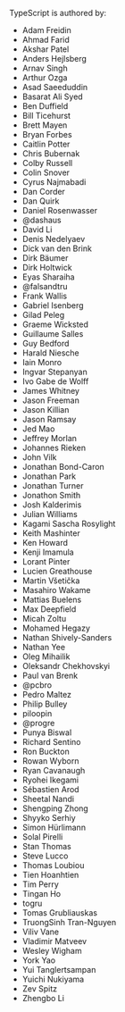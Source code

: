 TypeScript is authored by:

* Adam Freidin
* Ahmad Farid 
* Akshar Patel
* Anders Hejlsberg
* Arnav Singh
* Arthur Ozga
* Asad Saeeduddin
* Basarat Ali Syed 
* Ben Duffield
* Bill Ticehurst 
* Brett Mayen
* Bryan Forbes 
* Caitlin Potter 
* Chris Bubernak
* Colby Russell 
* Colin Snover
* Cyrus Najmabadi
* Dan Corder
* Dan Quirk 
* Daniel Rosenwasser
* @dashaus
* David Li 
* Denis Nedelyaev
* Dick van den Brink
* Dirk Bäumer
* Dirk Holtwick
* Eyas Sharaiha
* @falsandtru
* Frank Wallis 
* Gabriel Isenberg
* Gilad Peleg 
* Graeme Wicksted
* Guillaume Salles 
* Guy Bedford
* Harald Niesche
* Iain Monro
* Ingvar Stepanyan
* Ivo Gabe de Wolff 
* James Whitney 
* Jason Freeman
* Jason Killian
* Jason Ramsay 
* Jed Mao
* Jeffrey Morlan
* Johannes Rieken 
* John Vilk
* Jonathan Bond-Caron
* Jonathan Park
* Jonathan Turner
* Jonathon Smith
* Josh Kalderimis
* Julian Williams
* Kagami Sascha Rosylight
* Keith Mashinter
* Ken Howard
* Kenji Imamula
* Lorant Pinter 
* Lucien Greathouse
* Martin Všetička
* Masahiro Wakame
* Mattias Buelens
* Max Deepfield
* Micah Zoltu 
* Mohamed Hegazy 
* Nathan Shively-Sanders
* Nathan Yee
* Oleg Mihailik
* Oleksandr Chekhovskyi 
* Paul van Brenk 
* @pcbro
* Pedro Maltez 
* Philip Bulley
* piloopin
* @progre
* Punya Biswal
* Richard Sentino
* Ron Buckton 
* Rowan Wyborn
* Ryan Cavanaugh 
* Ryohei Ikegami
* Sébastien Arod
* Sheetal Nandi
* Shengping Zhong
* Shyyko Serhiy
* Simon Hürlimann
* Solal Pirelli
* Stan Thomas
* Steve Lucco
* Thomas Loubiou
* Tien Hoanhtien
* Tim Perry
* Tingan Ho
* togru
* Tomas Grubliauskas
* TruongSinh Tran-Nguyen
* Viliv Vane
* Vladimir Matveev
* Wesley Wigham
* York Yao
* Yui Tanglertsampan
* Yuichi Nukiyama
* Zev Spitz 
* Zhengbo Li
